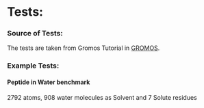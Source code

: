 # Tests:
### Source of Tests:

The tests are taken from Gromos Tutorial in [GROMOS](http://www.gromos.net).

### Example Tests:

#### Peptide in Water benchmark 
2792 atoms, 908 water molecules as Solvent and 7 Solute residues
